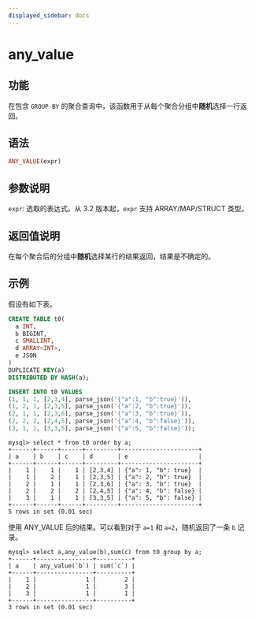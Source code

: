 ```yaml
---
displayed_sidebar: docs
---
```


# any_value

## 功能

在包含 `GROUP BY` 的聚合查询中，该函数用于从每个聚合分组中**随机**选择一行返回。

## 语法

```Haskell
ANY_VALUE(expr)
```

## 参数说明

`expr`: 选取的表达式。从 3.2 版本起，`expr` 支持 ARRAY/MAP/STRUCT 类型。

## 返回值说明

在每个聚合后的分组中**随机**选择某行的结果返回，结果是不确定的。

## 示例

假设有如下表。

```sql
CREATE TABLE t0(
  a INT,
  b BIGINT,
  c SMALLINT,
  d ARRAY<INT>,
  e JSON
)
DUPLICATE KEY(a)
DISTRIBUTED BY HASH(a);

INSERT INTO t0 VALUES
(1, 1, 1, [2,3,4], parse_json('{"a":1, "b":true}')),
(1, 2, 1, [2,3,5], parse_json('{"a":2, "b":true}')),
(2, 1, 1, [2,3,6], parse_json('{"a":3, "b":true}')),
(2, 2, 2, [2,4,5], parse_json('{"a":4, "b":false}')),
(3, 1, 1, [3,3,5], parse_json('{"a":5, "b":false}'));
```

```plain text
mysql> select * from t0 order by a;
+------+------+------+---------+----------------------+
| a    | b    | c    | d       | e                    |
+------+------+------+---------+----------------------+
|    1 |    1 |    1 | [2,3,4] | {"a": 1, "b": true}  | 
|    1 |    2 |    1 | [2,3,5] | {"a": 2, "b": true}  | 
|    2 |    1 |    1 | [2,3,6] | {"a": 3, "b": true}  | 
|    2 |    2 |    2 | [2,4,5] | {"a": 4, "b": false} | 
|    3 |    1 |    1 | [3,3,5] | {"a": 5, "b": false} | 
+------+------+------+---------+----------------------+
5 rows in set (0.01 sec)
```

使用 ANY_VALUE 后的结果。可以看到对于 `a=1` 和 `a=2`，随机返回了一条 `b` 记录。

```plain text
mysql> select a,any_value(b),sum(c) from t0 group by a;
+------+----------------+----------+
| a    | any_value(`b`) | sum(`c`) |
+------+----------------+----------+
|    1 |              1 |        2 |
|    2 |              1 |        3 |
|    3 |              1 |        1 |
+------+----------------+----------+
3 rows in set (0.01 sec)
```
